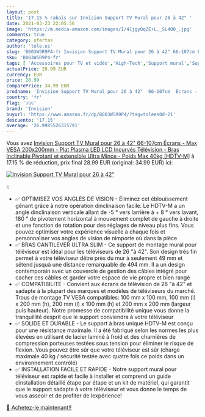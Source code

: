 ```yaml
---
layout: post
title: '17.15 % rabais sur Invision Support TV Mural pour 26 à 42" '
date: 2021-03-23 22:05:56
image: 'https://m.media-amazon.com/images/I/41jgyOqZE+L._SL400_.jpg'
comments: true
category: ofertas
author: 'tole.es'
slug: 'B003W5R9P4-fr Invision Support TV Mural pour 26 à 42" 66-107cm Écrans -...'
sku: 'B003W5R9P4-fr'
tags: [ 'Accessoires pour TV et vidéo','High-Tech','Support mural','Supports et meubles TV','TV, vidéo et home cinéma','invision', ]
actualPrice: 28.99 EUR
currency: EUR
price: 28.99
comparePrice: 34.99 EUR
prodname: 'Invision Support TV Mural pour 26 à 42"  66-107cm  Écrans - Max VESA 200x200mm - Plat Plasma LED LCD Incurvés Télévision - Bras Inclinable  Pivotant et extensible Ultra Mince - Poids Max 40kg [HDTV-M]'
country: 'fr'
flag: '🇫🇷'
brand: 'Invision'
buyurl: 'https://www.amazon.fr/dp/B003W5R9P4/?tag=tolees0d-21'
descuento: '17.15'
average: '26.9985526315791'
---
```


Vous avez [Invision Support TV Mural pour 26 à 42"  66-107cm  Écrans - Max VESA 200x200mm - Plat Plasma LED LCD Incurvés Télévision - Bras Inclinable  Pivotant et extensible Ultra Mince - Poids Max 40kg [HDTV-M]](https://www.amazon.fr/dp/B003W5R9P4/?tag=tolees0d-21)  à  17.15 % de réduction, prix final  28.99 EUR (original: 34.99 EUR) ici:

[![Invision Support TV Mural pour 26 à 42" ](https://m.media-amazon.com/images/I/41jgyOqZE+L._SL400_.jpg)](https://www.amazon.fr/dp/B003W5R9P4/?tag=tolees0d-21)

ℹ️:

- ✅ OPTIMISEZ VOS ANGLES DE VISION - Éliminez cet éblouissement gênant grâce à notre opération dinclinaison facile. Le HDTV-M a un angle dinclinaison verticale allant de -5 ° vers larrière à + 8 ° vers lavant, 180 ° de pivotement horizontal à mouvement complet de gauche à droite et une fonction de rotation pour des réglages de niveau plus fins. Vous pouvez optimiser votre expérience visuelle à chaque fois et personnaliser vos angles de vision de nimporte où dans la pièce
- ✅ BRAS CANTILEVER ULTRA SLIM - Ce support de montage mural pour téléviseur est idéal pour les téléviseurs de 26 "à 42". Son design très fin permet à votre téléviseur dêtre près du mur à seulement 49 mm et sétend jusquà une distance remarquable de 494 mm. Il a un design contemporain avec un couvercle de gestion des câbles intégré pour cacher ces câbles et garder votre espace de vie propre et bien rangé
- ✅ COMPATIBILITÉ - Convient aux écrans de télévision de 26 "à 42" et sadapte à la plupart des marques et modèles de téléviseurs du marché. Trous de montage TV VESA compatibles: 100 mm x 100 mm, 100 mm (l) x 200 mm (h), 200 mm (l) x 100 mm (h) et 200 mm x 200 mm (largeur puis hauteur). Notre promesse de compatibilité unique vous donne la tranquillité desprit que le support conviendra à votre téléviseur
- ✅ SOLIDE ET DURABLE - Le support à bras unique HDTV-M est conçu pour une résistance maximale. Il a été fabriqué selon les normes les plus élevées en utilisant de lacier laminé à froid et des charnières de compression porteuses testées sous tension pour éliminer le risque de flexion. Vous pouvez être sûr que votre téléviseur est sûr (charge maximale 40 kg / sécurité testée avec quatre fois ce poids dans un environnement contrôlé)
- ✅ INSTALLATION FACILE ET RAPIDE - Notre support mural pour téléviseur est rapide et facile à installer et comprend un guide dinstallation détaillé étape par étape et un kit de matériel, qui garantit que le support sadapte à votre téléviseur et vous donne le temps de vous asseoir et de profiter de lexpérience!

[🛒 Achetez-le maintenant!!](https://www.amazon.fr/dp/B003W5R9P4/?tag=tolees0d-21)
